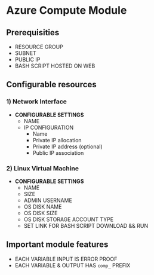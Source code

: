 # **Azure Compute Module**
## **Prerequisities**
* RESOURCE GROUP
* SUBNET
* PUBLIC IP
* BASH SCRIPT HOSTED ON WEB
## **Configurable resources**
### 1) **Network Interface**
* **CONFIGURABLE SETTINGS**
  * NAME
  * IP CONFIGURATION
    * Name
    * Private IP allocation
    * Private IP address (optional)
    * Public IP association
### 2) **Linux Virtual Machine**
* **CONFIGURABLE SETTINGS**
  * NAME
  * SIZE
  * ADMIN USERNAME
  * OS DISK NAME
  * OS DISK SIZE
  * OS DISK STORAGE ACCOUNT TYPE
  * SET LINK FOR BASH SCRIPT DOWNLOAD && RUN
## **Important module features**
* EACH VARIABLE INPUT IS ERROR PROOF
* EACH VARIABLE & OUTPUT HAS `comp_` PREFIX